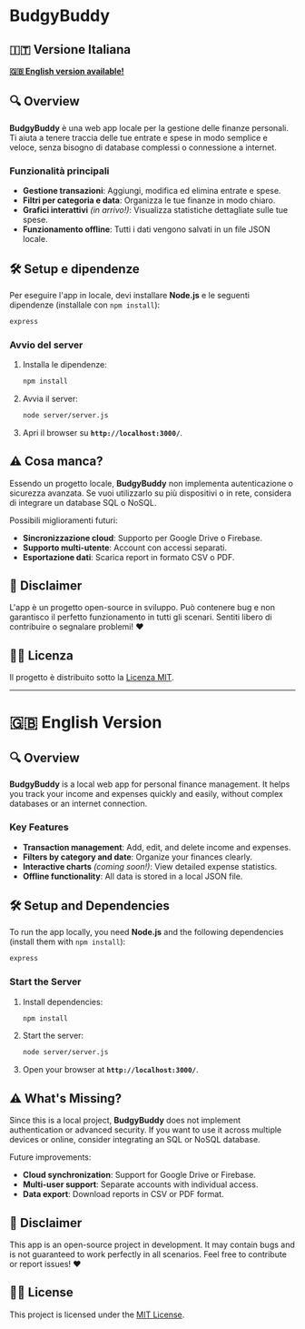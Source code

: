 # BudgyBuddy

## 🇮🇹 Versione Italiana  
**[🇬🇧 English version available!](#-english-version)**

## 🔍 Overview

**BudgyBuddy** è una web app locale per la gestione delle finanze personali. Ti aiuta a tenere traccia delle tue entrate e spese in modo semplice e veloce, senza bisogno di database complessi o connessione a internet.

### Funzionalità principali

- **Gestione transazioni**: Aggiungi, modifica ed elimina entrate e spese.
- **Filtri per categoria e data**: Organizza le tue finanze in modo chiaro.
- **Grafici interattivi** *(in arrivo!)*: Visualizza statistiche dettagliate sulle tue spese.
- **Funzionamento offline**: Tutti i dati vengono salvati in un file JSON locale.

## 🛠️ Setup e dipendenze

Per eseguire l'app in locale, devi installare **Node.js** e le seguenti dipendenze (installale con `npm install`):

```bash
express
```

### Avvio del server

1. Installa le dipendenze:  
   ```bash
   npm install
   ```

2. Avvia il server:  
   ```bash
   node server/server.js
   ```

3. Apri il browser su **`http://localhost:3000/`**.

## ⚠️ Cosa manca?

Essendo un progetto locale, **BudgyBuddy** non implementa autenticazione o sicurezza avanzata. Se vuoi utilizzarlo su più dispositivi o in rete, considera di integrare un database SQL o NoSQL.

Possibili miglioramenti futuri:

- **Sincronizzazione cloud**: Supporto per Google Drive o Firebase.
- **Supporto multi-utente**: Account con accessi separati.
- **Esportazione dati**: Scarica report in formato CSV o PDF.

## 🚫 Disclaimer

L'app è un progetto open-source in sviluppo. Può contenere bug e non garantisco il perfetto funzionamento in tutti gli scenari. Sentiti libero di contribuire o segnalare problemi! ❤️

## 👨‍💼 Licenza

Il progetto è distribuito sotto la [Licenza MIT](https://opensource.org/licenses/MIT).

---

# 🇬🇧 English Version

## 🔍 Overview

**BudgyBuddy** is a local web app for personal finance management. It helps you track your income and expenses quickly and easily, without complex databases or an internet connection.

### Key Features

- **Transaction management**: Add, edit, and delete income and expenses.
- **Filters by category and date**: Organize your finances clearly.
- **Interactive charts** *(coming soon!)*: View detailed expense statistics.
- **Offline functionality**: All data is stored in a local JSON file.

## 🛠️ Setup and Dependencies

To run the app locally, you need **Node.js** and the following dependencies (install them with `npm install`):

```bash
express
```

### Start the Server

1. Install dependencies:  
   ```bash
   npm install
   ```

2. Start the server:  
   ```bash
   node server/server.js
   ```

3. Open your browser at **`http://localhost:3000/`**.

## ⚠️ What's Missing?

Since this is a local project, **BudgyBuddy** does not implement authentication or advanced security. If you want to use it across multiple devices or online, consider integrating an SQL or NoSQL database.

Future improvements:

- **Cloud synchronization**: Support for Google Drive or Firebase.
- **Multi-user support**: Separate accounts with individual access.
- **Data export**: Download reports in CSV or PDF format.

## 🚫 Disclaimer

This app is an open-source project in development. It may contain bugs and is not guaranteed to work perfectly in all scenarios. Feel free to contribute or report issues! ❤️

## 👨‍💼 License

This project is licensed under the [MIT License](https://opensource.org/licenses/MIT).